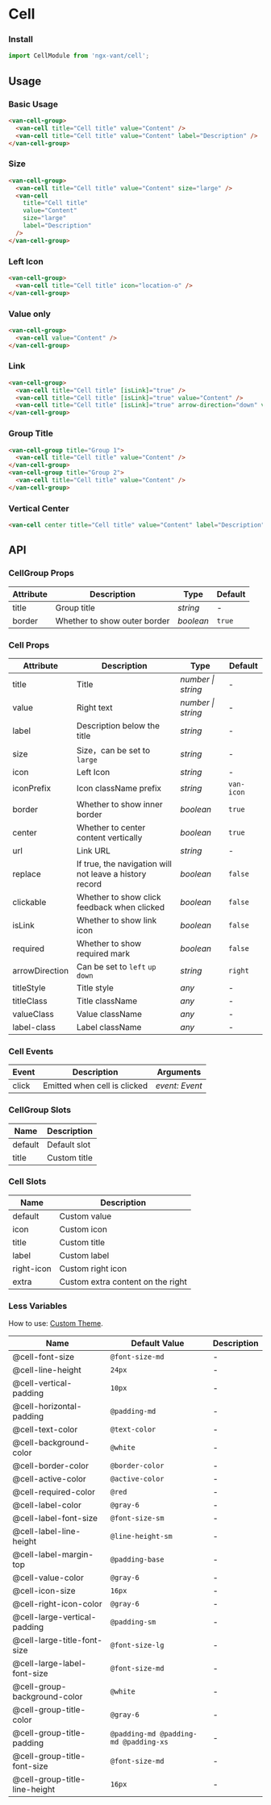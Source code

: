 # Cell

### Install

```js
import CellModule from 'ngx-vant/cell';
```

## Usage

### Basic Usage

```html
<van-cell-group>
  <van-cell title="Cell title" value="Content" />
  <van-cell title="Cell title" value="Content" label="Description" />
</van-cell-group>
```

### Size

```html
<van-cell-group>
  <van-cell title="Cell title" value="Content" size="large" />
  <van-cell
    title="Cell title"
    value="Content"
    size="large"
    label="Description"
  />
</van-cell-group>
```

### Left Icon

```html
<van-cell-group>
  <van-cell title="Cell title" icon="location-o" />
</van-cell-group>
```

### Value only

```html
<van-cell-group>
  <van-cell value="Content" />
</van-cell-group>
```

### Link

```html
<van-cell-group>
  <van-cell title="Cell title" [isLink]="true" />
  <van-cell title="Cell title" [isLink]="true" value="Content" />
  <van-cell title="Cell title" [isLink]="true" arrow-direction="down" value="Content" />
</van-cell-group>
```


### Group Title

```html
<van-cell-group title="Group 1">
  <van-cell title="Cell title" value="Content" />
</van-cell-group>
<van-cell-group title="Group 2">
  <van-cell title="Cell title" value="Content" />
</van-cell-group>
```




### Vertical Center

```html
<van-cell center title="Cell title" value="Content" label="Description" />
```

## API

### CellGroup Props

| Attribute | Description                  | Type      | Default |
| --------- | ---------------------------- | --------- | ------- |
| title     | Group title                  | _string_  | -       |
| border    | Whether to show outer border | _boolean_ | `true`  |

### Cell Props

| Attribute | Description | Type | Default |
| --- | --- | --- | --- |
| title | Title | _number \| string_ | - |
| value | Right text | _number \| string_ | - |
| label | Description below the title | _string_ | - |
| size | Size，can be set to `large` | _string_ | - |
| icon | Left Icon | _string_ | - |
| iconPrefix | Icon className prefix | _string_ | `van-icon` |
| border | Whether to show inner border | _boolean_ | `true` |
| center | Whether to center content vertically | _boolean_ | `true` |
| url | Link URL | _string_ | - |
| replace | If true, the navigation will not leave a history record | _boolean_ | `false` |
| clickable | Whether to show click feedback when clicked | _boolean_ | `false` |
| isLink | Whether to show link icon | _boolean_ | `false` |
| required | Whether to show required mark | _boolean_ | `false` |
| arrowDirection | Can be set to `left` `up` `down` | _string_ | `right` |
| titleStyle | Title style | _any_ | - |
| titleClass | Title className | _any_ | - |
| valueClass | Value className | _any_ | - |
| label-class | Label className | _any_ | - |

### Cell Events

| Event | Description                  | Arguments      |
| ----- | ---------------------------- | -------------- |
| click | Emitted when cell is clicked | _event: Event_ |

### CellGroup Slots

| Name    | Description  |
| ------- | ------------ |
| default | Default slot |
| title   | Custom title |

### Cell Slots

| Name       | Description                       |
| ---------- | --------------------------------- |
| default    | Custom value                      |
| icon       | Custom icon                       |
| title      | Custom title                      |
| label      | Custom label                      |
| right-icon | Custom right icon                 |
| extra      | Custom extra content on the right |

### Less Variables

How to use: [Custom Theme](#/en-US/theme).

| Name | Default Value | Description |
| --- | --- | --- |
| @cell-font-size | `@font-size-md` | - |
| @cell-line-height | `24px` | - |
| @cell-vertical-padding | `10px` | - |
| @cell-horizontal-padding | `@padding-md` | - |
| @cell-text-color | `@text-color` | - |
| @cell-background-color | `@white` | - |
| @cell-border-color | `@border-color` | - |
| @cell-active-color | `@active-color` | - |
| @cell-required-color | `@red` | - |
| @cell-label-color | `@gray-6` | - |
| @cell-label-font-size | `@font-size-sm` | - |
| @cell-label-line-height | `@line-height-sm` | - |
| @cell-label-margin-top | `@padding-base` | - |
| @cell-value-color | `@gray-6` | - |
| @cell-icon-size | `16px` | - |
| @cell-right-icon-color | `@gray-6` | - |
| @cell-large-vertical-padding | `@padding-sm` | - |
| @cell-large-title-font-size | `@font-size-lg` | - |
| @cell-large-label-font-size | `@font-size-md` | - |
| @cell-group-background-color | `@white` | - |
| @cell-group-title-color | `@gray-6` | - |
| @cell-group-title-padding | `@padding-md @padding-md @padding-xs` | - |
| @cell-group-title-font-size | `@font-size-md` | - |
| @cell-group-title-line-height | `16px` | - |
